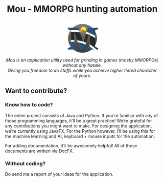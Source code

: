 <h1 align="center">Mou - MMORPG hunting automation</h1> 
  
  <p align="center" font="italics">
  <img src="/logo/Mou.png" alt="mou-logo" width="120px" height="120px" style="max-width:100%;"><Br>
  <i>Mou is an application utility used for grinding in games (mostly MMORPGs) without any hassle.<Br>
    Giving you freedom to do stuffs while you achieve higher tiered character of yours. </i>
</p>

<h2 > Want to contribute? </h2>
<h3>Know how to code?</h3>
<p>The entire project consists of Java and Python. If you're familiar with any of those programming languages, it'll be a great practice! We’re grateful for any contributions you might want to make. For designing the application, we're currently using JavaFX. For the Python however, I'll be using this for the machine learning and AI, keyboard + mouse inputs for the automation.<br>

For adding documentation, it’ll be awesomely helpful! All of these documents are written via DocFX. <br>
</p>
<h3>Without coding?</h3>
<p>Do send me a report of your ideas for the application.</p>




